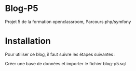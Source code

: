# Blog-P5
 Projet 5 de la formation openclassroom, Parcours php/symfony

# Installation

Pour utiliser ce blog, il faut suivre les étapes suivantes :

Créer une base de données et importer le fichier blog-p5.sql 
